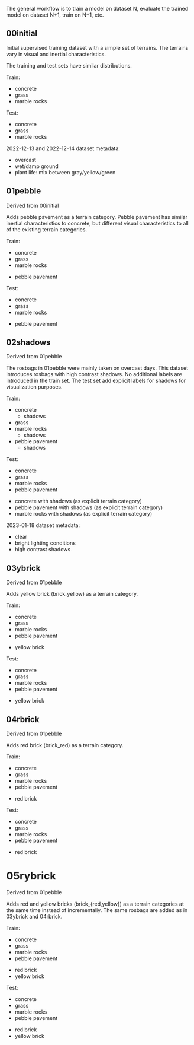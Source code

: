 The general workflow is to train a model on dataset N, evaluate the trained
model on dataset N+1, train on N+1, etc.

## 00initial

Initial supervised training dataset with a simple set of terrains. The terrains
vary in visual and inertial characteristics.

The training and test sets have similar distributions.

Train:
+ concrete
+ grass
+ marble rocks

Test:
+ concrete
+ grass
+ marble rocks

2022-12-13 and 2022-12-14 dataset metadata:
- overcast
- wet/damp ground
- plant life: mix between gray/yellow/green

## 01pebble

Derived from 00initial

Adds pebble pavement as a terrain category. Pebble pavement has similar inertial
characteristics to concrete, but different visual characteristics to all of the
existing terrain categories.

Train:
* concrete
* grass
* marble rocks
+ pebble pavement

Test:
* concrete
* grass
* marble rocks
+ pebble pavement

## 02shadows

Derived from 01pebble

The rosbags in 01pebble were mainly taken on overcast days. This dataset
introduces rosbags with high contrast shadows. No additional labels are
introduced in the train set. The test set add explicit labels for shadows for
visualization purposes.

Train:
* concrete
  + shadows
* grass
* marble rocks
  + shadows
* pebble pavement
  + shadows

Test:
* concrete
* grass
* marble rocks
* pebble pavement
+ concrete with shadows             (as explicit terrain category)
+ pebble pavement with shadows      (as explicit terrain category)
+ marble rocks with shadows         (as explicit terrain category)

2023-01-18 dataset metadata:
- clear
- bright lighting conditions
- high contrast shadows

## 03ybrick

Derived from 01pebble

Adds yellow brick (brick_yellow) as a terrain category.

Train:
* concrete
* grass
* marble rocks
* pebble pavement
+ yellow brick

Test:
* concrete
* grass
* marble rocks
* pebble pavement
+ yellow brick

## 04rbrick

Derived from 01pebble

Adds red brick (brick_red) as a terrain category.

Train:
* concrete
* grass
* marble rocks
* pebble pavement
+ red brick

Test:
* concrete
* grass
* marble rocks
* pebble pavement
+ red brick

# 05rybrick

Derived from 01pebble

Adds red and yellow bricks (brick_{red,yellow}) as a terrain categories at the
same time instead of incrementally. The same rosbags are added as in 03ybrick and
04rbrick.

Train:
* concrete
* grass
* marble rocks
* pebble pavement
+ red brick
+ yellow brick

Test:
* concrete
* grass
* marble rocks
* pebble pavement
+ red brick
+ yellow brick
